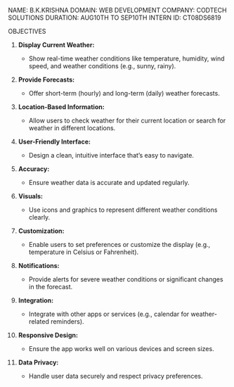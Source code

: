 NAME: B.K.KRISHNA DOMAIN: WEB DEVELOPMENT COMPANY: CODTECH SOLUTIONS DURATION: AUG10TH TO SEP10TH INTERN ID: CT08DS6819

OBJECTIVES

1. **Display Current Weather:**
   - Show real-time weather conditions like temperature, humidity, wind speed, and weather conditions (e.g., sunny, rainy).

2. **Provide Forecasts:**
   - Offer short-term (hourly) and long-term (daily) weather forecasts.

3. **Location-Based Information:**
   - Allow users to check weather for their current location or search for weather in different locations.

4. **User-Friendly Interface:**
   - Design a clean, intuitive interface that’s easy to navigate.

5. **Accuracy:**
   - Ensure weather data is accurate and updated regularly.

6. **Visuals:**
   - Use icons and graphics to represent different weather conditions clearly.

7. **Customization:**
   - Enable users to set preferences or customize the display (e.g., temperature in Celsius or Fahrenheit).

8. **Notifications:**
   - Provide alerts for severe weather conditions or significant changes in the forecast.

9. **Integration:**
   - Integrate with other apps or services (e.g., calendar for weather-related reminders).

10. **Responsive Design:**
    - Ensure the app works well on various devices and screen sizes.

11. **Data Privacy:**
    - Handle user data securely and respect privacy preferences.

